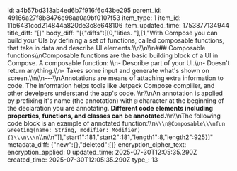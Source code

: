 id: a4b57bd313ab4ed6b7f916f6c43be295
parent_id: 49166a27f8b8476e98aa0a9bf0107f53
item_type: 1
item_id: 11b6431ccd214844a820de3c8e648106
item_updated_time: 1753877134944
title_diff: "[]"
body_diff: "[{\"diffs\":[[0,\"lities. \"],[1,\"With Compose you can build your UIs by defining a set of functions, called composable functions, that take in data and describe UI elements.\\\n\\\n\\\n### Composable functions\\\nComposable functions are the basic building block of a UI in Compose. A composable function: \\\n- Describe part of your UI.\\\n- Doesn't return anything.\\\n- Takes some input  and generate what's shown on screen.\\\n\\\n---\\\nAnnotations are means of attaching extra information to code. The information helps tools like Jetpack Compose compilier, and other develpers understand the app's code. \\\n\\\nAn  annotation is applied by prefixing it's name (the annotation) with `@` character at the beginning of the declaration you are annotating. **Different code elements including properties, functions, and classes can be annotated.**\\\n\\\nThe following code block is an example of annotated function:\\\n```\\\n@Composable\\\nfun Greeting(name: String, modifier: Modifier) {}\\\n\\\n```\\\n\\\n\"]],\"start1\":181,\"start2\":181,\"length1\":8,\"length2\":925}]"
metadata_diff: {"new":{},"deleted":[]}
encryption_cipher_text: 
encryption_applied: 0
updated_time: 2025-07-30T12:05:35.290Z
created_time: 2025-07-30T12:05:35.290Z
type_: 13